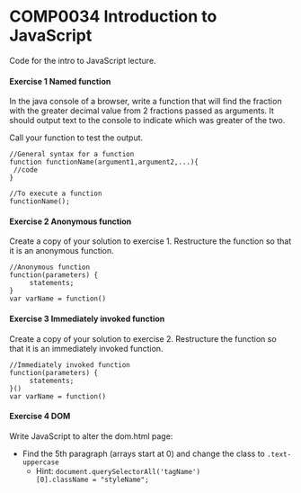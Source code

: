 # COMP0034 Introduction to JavaScript

Code for the intro to JavaScript lecture.

####   Exercise 1 Named function

In the java console of a browser, write a function that will find the fraction with the greater decimal value 
from 2 fractions passed as arguments. It should output text to the console to indicate which was greater of the two.

Call your function to test the output.


```
//General syntax for a function
function functionName(argument1,argument2,...){
 //code
}

//To execute a function
functionName();

```


#### Exercise 2 Anonymous function
Create a copy of your solution to exercise 1. Restructure the function so that it is an anonymous function.

```
//Anonymous function
function(parameters) {
     statements;
}
var varName = function()                                                            
```


#### Exercise 3 Immediately invoked function
Create a copy of your solution to exercise 2. Restructure the function so that it is an immediately invoked function.

```
//Immediately invoked function
function(parameters) {
     statements;
}()
var varName = function()                                                            
```

#### Exercise 4 DOM
Write JavaScript to alter the dom.html page:
* Find the 5th paragraph (arrays start at 0) and change the class to ````.text-uppercase ````
    * Hint:  ````document.querySelectorAll('tagName')[0].className = "styleName";````

